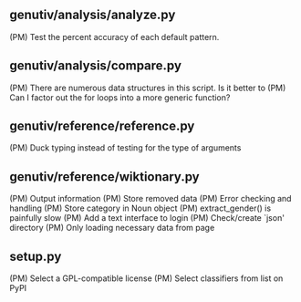 ## genutiv/analysis/analyze.py
(PM) Test the percent accuracy of each default pattern.

## genutiv/analysis/compare.py
(PM) There are numerous data structures in this script. Is it better to
(PM) Can I factor out the for loops into a more generic function?

## genutiv/reference/reference.py
(PM) Duck typing instead of testing for the type of arguments

## genutiv/reference/wiktionary.py
(PM) Output information
(PM) Store removed data
(PM) Error checking and handling
(PM) Store category in Noun object
(PM) extract_gender() is painfully slow
(PM) Add a text interface to login
(PM) Check/create `json' directory
(PM) Only loading necessary data from page

## setup.py
(PM) Select a GPL-compatible license
(PM) Select classifiers from list on PyPI

